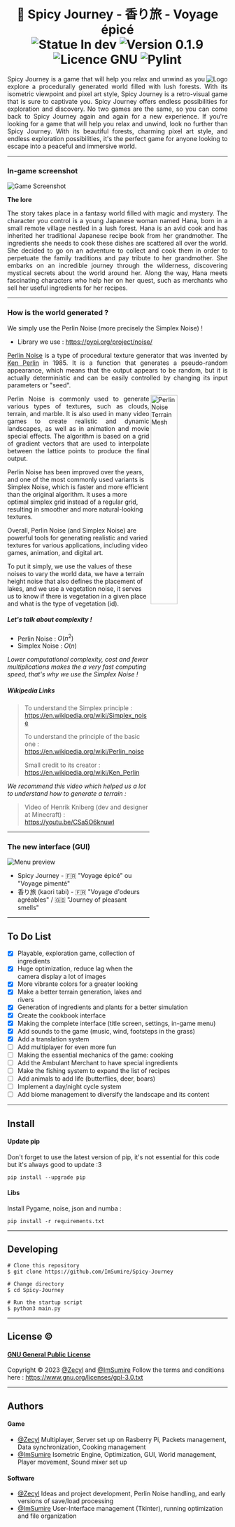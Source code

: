<h1 align="center">🧭 Spicy Journey - 香り旅 - Voyage épicé
  <br>
  <img alt="Statue In dev" src="https://img.shields.io/badge/Status-In%20dev-78b444">
  <img alt="Version 0.1.9" src="https://img.shields.io/badge/Version-0.1.9-53d0a2">
  <img alt="Licence GNU" src="https://img.shields.io/badge/Licence-GNU-fb7f53">
  <img alt="Pylint" src="https://github.com/ImSumire/Spicy-Journey/actions/workflows/pylint.yml/badge.svg?branch=main">
</h1>

<img alt="Logo" src="https://raw.githubusercontent.com/ImSumire/Spicy-Journey/main/res/sprites/logo.png" align=right>

<p align="justify">Spicy Journey is a game that will help you relax and unwind as you explore a procedurally generated world filled with lush forests. With its isometric viewpoint and pixel art style, Spicy Journey is a retro-visual game that is sure to captivate you. Spicy Journey offers endless possibilities for exploration and discovery. No two games are the same, so you can come back to Spicy Journey again and again for a new experience. If you're looking for a game that will help you relax and unwind, look no further than Spicy Journey. With its beautiful forests, charming pixel art style, and endless exploration possibilities, it's the perfect game for anyone looking to escape into a peaceful and immersive world.</p>

<hr>

### In-game screenshot
![Game Screenshot](https://raw.githubusercontent.com/ImSumire/Spicy-Journey/main/screenshots/2023-04-11_22.36.12.768953.png)

**The lore**
<p align="justify">The story takes place in a fantasy world filled with magic and mystery. The character you control is a young Japanese woman named Hana, born in a small remote village nestled in a lush forest. Hana is an avid cook and has inherited her traditional Japanese recipe book from her grandmother. The ingredients she needs to cook these dishes are scattered all over the world. She decided to go on an adventure to collect and cook them in order to perpetuate the family traditions and pay tribute to her grandmother. She embarks on an incredible journey through the wilderness, discovering mystical secrets about the world around her. Along the way, Hana meets fascinating characters who help her on her quest, such as merchants who sell her useful ingredients for her recipes.</p>

<hr>

### How is the world generated ?

We simply use the Perlin Noise (more precisely the Simplex Noise) !
- Library we use : https://pypi.org/project/noise/

<p align="justify"><a href="https://en.wikipedia.org/wiki/Perlin_noise" target="_blank">Perlin Noise</a> is a type of procedural texture generator that was invented by <a href="https://en.wikipedia.org/wiki/Ken_Perlin" target="_blank">Ken Perlin</a> in 1985. It is a function that generates a pseudo-random appearance, which means that the output appears to be random, but it is actually deterministic and can be easily controlled by changing its input parameters or "seed".</p>

<img alt="Perlin Noise Terrain Mesh" src="https://www.scratchapixel.com/images/noise-part-2/perlin-noise-terrain-mesh1.png?" style="width:35%" align="right">


<p align="justify">Perlin Noise is commonly used to generate various types of textures, such as clouds, terrain, and marble. It is also used in many video games to create realistic and dynamic landscapes, as well as in animation and movie special effects. The algorithm is based on a grid of gradient vectors that are used to interpolate between the lattice points to produce the final output.

Perlin Noise has been improved over the years, and one of the most commonly used variants is Simplex Noise, which is faster and more efficient than the original algorithm. It uses a more optimal simplex grid instead of a regular grid, resulting in smoother and more natural-looking textures.

Overall, Perlin Noise (and Simplex Noise) are powerful tools for generating realistic and varied textures for various applications, including video games, animation, and digital art.

To put it simply, we use the values of these noises to vary the world data, we have a terrain height noise that also defines the placement of lakes, and we use a vegetation noise, it serves us to know if there is vegetation in a given place and what is the type of vegetation (id).</p>

##### Let's talk about complexity !

- Perlin Noise : $O(n^2)$
- Simplex Noise : $O(n)$

*Lower computational complexity, cost and fewer multiplications makes the a very fast computing speed, that's why we use the Simplex Noise !*

##### Wikipedia Links

> To understand the Simplex principle : https://en.wikipedia.org/wiki/Simplex_noise
> 
> To understand the principle of the basic one : https://en.wikipedia.org/wiki/Perlin_noise
> 
> Small credit to its creator : https://en.wikipedia.org/wiki/Ken_Perlin

*We recommend this video which helped us a lot to understand how to generate a terrain :*

> Video of Henrik Kniberg (dev and designer at Minecraft) : https://youtu.be/CSa5O6knuwI

<hr>

### The new interface (GUI)
![Menu preview](https://raw.githubusercontent.com/ImSumire/Spicy-Journey/main/screenshots/2023-04-11_22.43.27.195722.png)

- Spicy Journey - 🇫🇷 "Voyage épicé" ou "Voyage pimenté"
- 香り旅 (kaori tabi) - 🇫🇷 "Voyage d'odeurs agréables" / 🇬🇧 "Journey of pleasant smells"

<hr>

## To Do List

- [x] Playable, exploration game, collection of ingredients
- [x] Huge optimization, reduce lag when the camera display a lot of images
- [x] More vibrante colors for a greater looking
- [x] Make a better terrain generation, lakes and rivers
- [x] Generation of ingredients and plants for a better simulation
- [x] Create the cookbook interface
- [x] Making the complete interface (title screen, settings, in-game menu)
- [x] Add sounds to the game (music, wind, footsteps in the grass)
- [x] Add a translation system
- [ ] Add multiplayer for even more fun 
- [ ] Making the essential mechanics of the game: cooking
- [ ] Add the Ambulant Merchant to have special ingredients
- [ ] Make the fishing system to expand the list of recipes
- [ ] Add animals to add life (butterflies, deer, boars)
- [ ] Implement a day/night cycle system
- [ ] Add biome management to diversify the landscape and its content

<hr>

## Install

#### Update pip
Don't forget to use the latest version of pip, it's not essential for this code but it's always good to update :3
```batch
pip install --upgrade pip
```

#### Libs
Install Pygame, noise, json and numba :
```batch
pip install -r requirements.txt
```

<hr>

## Developing

```
# Clone this repository
$ git clone https://github.com/ImSumire/Spicy-Journey

# Change directory
$ cd Spicy-Journey

# Run the startup script
$ python3 main.py
```

<hr>

## License ©

#### [GNU General Public License](https://choosealicense.com/licenses/mit/)

Copyright © 2023 [@Zecyl](https://www.github.com/Zecyl) and [@ImSumire](https://github.com/ImSumire)
Follow the terms and conditions here : https://www.gnu.org/licenses/gpl-3.0.txt

<hr>

## Authors
#### Game
- [@Zecyl](https://www.github.com/Zecyl) Multiplayer, Server set up on Rasberry Pi, Packets management, Data synchronization, Cooking management
- [@ImSumire](https://github.com/ImSumire) Isometric Engine, Optimization, GUI, World management, Player movement, Sound mixer set up

#### Software
- [@Zecyl](https://www.github.com/Zecyl) Ideas and project development, Perlin Noise handling, and early versions of save/load processing
- [@ImSumire](https://github.com/ImSumire) User-Interface management (Tkinter), running optimization and file organization
